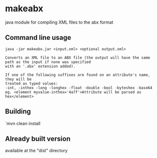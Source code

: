 # makeabx
java module for compiling XML files to the abx format

## Command line usage

`java -jar makeabx.jar <input.xml> <optional output.xml>`

```
Converts an XML file to an ABX file (the output will have the same path as the input if none was specified
with an '.abx' extension added).

If one of the following suffixes are found on an attribute's name, they will be
treated as typed values:
-int, -inthex -long -longhex -float -double -bool -byteshex -base64
eg. <element myvalue-inthex='4a7f'>Attribute will be parsed as hex</element>

```

## Building
`mvn clean install

## Already built version
available at the "dist" directory
